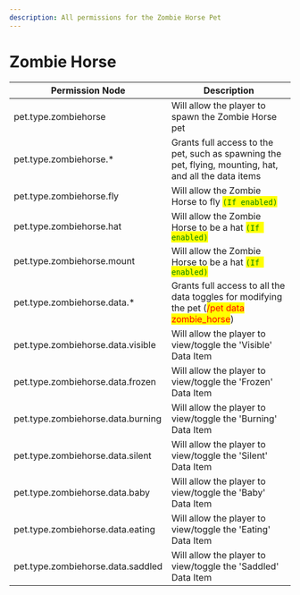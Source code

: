 ```yaml
---
description: All permissions for the Zombie Horse Pet
---
```



# Zombie Horse
| Permission Node | Description |
| - | - |
| pet.type.zombiehorse | Will allow the player to spawn the Zombie Horse pet |
| pet.type.zombiehorse.* | Grants full access to the pet, such as spawning the pet, flying, mounting, hat, and all the data items |
| pet.type.zombiehorse.fly | Will allow the Zombie Horse to fly <mark style="color:green;">`(If enabled)`</mark> |
| pet.type.zombiehorse.hat | Will allow the Zombie Horse to be a hat <mark style="color:green;">`(If enabled)`</mark> |
| pet.type.zombiehorse.mount | Will allow the Zombie Horse to be a hat <mark style="color:green;">`(If enabled)`</mark> |
| pet.type.zombiehorse.data.* | Grants full access to all the data toggles for modifying the pet (<mark style="color:red;">/pet data zombie_horse</mark>) |
| pet.type.zombiehorse.data.visible | Will allow the player to view/toggle the 'Visible' Data Item |
| pet.type.zombiehorse.data.frozen | Will allow the player to view/toggle the 'Frozen' Data Item |
| pet.type.zombiehorse.data.burning | Will allow the player to view/toggle the 'Burning' Data Item |
| pet.type.zombiehorse.data.silent | Will allow the player to view/toggle the 'Silent' Data Item |
| pet.type.zombiehorse.data.baby | Will allow the player to view/toggle the 'Baby' Data Item |
| pet.type.zombiehorse.data.eating | Will allow the player to view/toggle the 'Eating' Data Item |
| pet.type.zombiehorse.data.saddled | Will allow the player to view/toggle the 'Saddled' Data Item |

